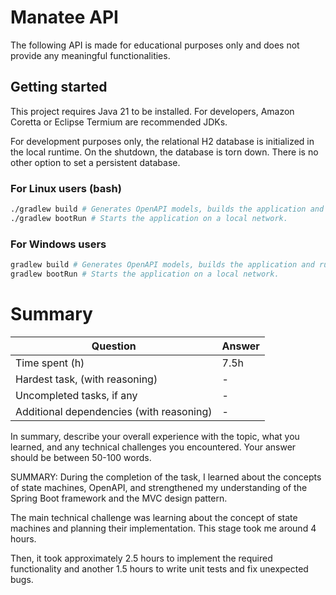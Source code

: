 # Manatee API

The following API is made for educational purposes only and does not provide any meaningful functionalities.

## Getting started

This project requires Java 21 to be installed.
For developers, Amazon Coretta or Eclipse Termium are recommended JDKs.

For development purposes only, the relational H2 database is initialized in the local runtime.
On the shutdown, the database is torn down. There is no other option to set a persistent database.

### For Linux users (bash)

```bash
./gradlew build # Generates OpenAPI models, builds the application and runs tests.
./gradlew bootRun # Starts the application on a local network. 
```

### For Windows users

```bash
gradlew build # Generates OpenAPI models, builds the application and runs tests.
gradlew bootRun # Starts the application on a local network. 
```


# Summary
| Question                                 | Answer |
|------------------------------------------|--------|
| Time  spent (h)                          | 7.5h   |
| Hardest task, (with reasoning)           | -      |
| Uncompleted tasks, if any                | -      |
| Additional dependencies (with reasoning) | -      | 


In summary, describe your overall experience with the topic, what you learned,
and any technical challenges you encountered. Your answer should be
between 50-100 words.

SUMMARY:
During the completion of the task, I learned about the concepts of state machines, OpenAPI, and strengthened 
my understanding of the Spring Boot framework and the MVC design pattern.

The main technical challenge was learning about the concept of state machines and planning their implementation.
This stage took me around 4 hours.

Then, it took approximately 2.5 hours to implement the required functionality and another 1.5 hours to write unit tests 
and fix unexpected bugs.
